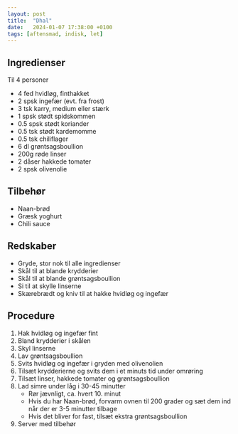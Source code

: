 ```yaml
---
layout: post
title:  "Dhal"
date:   2024-01-07 17:38:00 +0100
tags: [aftensmad, indisk, let]
---
```


## Ingredienser
Til 4 personer

- 4 fed hvidløg, finthakket
- 2 spsk ingefær (evt. fra frost)
- 3 tsk karry, medium eller stærk
- 1 spsk stødt spidskommen
- 0.5 spsk stødt koriander
- 0.5 tsk stødt kardemomme
- 0.5 tsk chiliflager
- 6 dl grøntsagsboullion
- 200g røde linser
- 2 dåser hakkede tomater
- 2 spsk olivenolie

## Tilbehør
- Naan-brød
- Græsk yoghurt
- Chili sauce

## Redskaber 

- Gryde, stor nok til alle ingredienser
- Skål til at blande krydderier
- Skål til at blande grøntsagsboullion
- Si til at skylle linserne
- Skærebrædt og kniv til at hakke hvidløg og ingefær


## Procedure
1. Hak hvidløg og ingefær fint
2. Bland krydderier i skålen
3. Skyl linserne
4. Lav grøntsagsboullion
5. Svits hvidløg og ingefær i gryden med olivenolien
6. Tilsæt krydderierne og svits dem i et minuts tid under omrøring
7. Tilsæt linser, hakkede tomater og grøntsagsboullion
8. Lad simre under låg i 30-45 minutter
    - Rør jævnligt, ca. hvert 10. minut
    - Hvis du har Naan-brød, forvarm ovnen til 200 grader og sæt dem ind når der er 3-5 minutter tilbage
    - Hvis det bliver for fast, tilsæt ekstra grøntsagsboullion
9. Server med tilbehør
